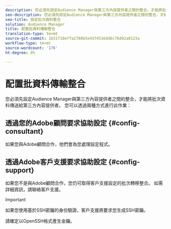 ```yaml
---
description: 您必須先設定Audience Manager與第三方內容提供者之間的整合，才能將批次資料傳送給第三方內容提供者。
seo-description: 您必須先設定Audience Manager與第三方內容提供者之間的整合，才能將批次資料傳送給第三方內容提供者。
seo-title: 設定批次資料整合
solution: Audience Manager
title: 配置批資料傳輸整合
translation-type: tm+mt
source-git-commit: 1b31f10effa2780b5e4374516dd6c76d92a0123a
workflow-type: tm+mt
source-wordcount: '176'
ht-degree: 0%

---
```



# 配置批資料傳輸整合

您必須先設定Audience Manager與第三方內容提供者之間的整合，才能將批次資料傳送給第三方內容提供者。 您可以透過兩種方式進行此作業：

## 透過您的Adobe顧問要求協助設定 {#config-consultant}

如果您與Adobe顧問合作，他們會為您處理設定程式。

## 透過Adobe客戶支援要求協助設定 {#config-support}

如果您不是與Adobe顧問合作，您仍可取得客戶支援設定的批次轉移整合。 如需詳細資訊，請聯絡客戶支援。

>[!IMPORTANT]
>
>如果您使用基於SSH密鑰的身份驗證，客戶支援將要求您生成SSH密鑰。
>
> 請確定以OpenSSH格式產生金鑰。